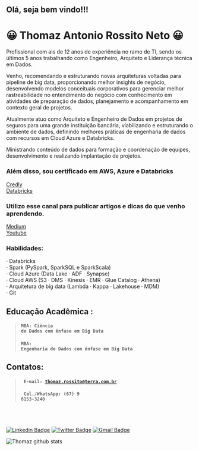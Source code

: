 ## Olá, seja bem vindo!!!
# 😀 Thomaz Antonio Rossito Neto 😀


Profissional com ais de 12 anos de experiência no ramo de TI, sendo os últimos 5 anos trabalhando como Engenheiro, Arquiteto e Liderança técnica em Dados.

Venho, recomendando e estruturando novas arquiteturas voltadas para pipeline de big data, proporcionando melhor insights de negócio, desenvolvendo modelos conceituais corporativos para gerenciar melhor rastreabilidade no entendimento do negócio com conhecimento em atividades de preparação de dados, planejamento e acompanhamento em contexto geral de projetos.

Atualmente atuo como Arquiteto e Engenheiro de Dados em projetos de seguros para uma grande instituição bancária, viabilizando e estruturando o ambiente de dados, definindo melhores práticas de engenharia de dados com recursos em Cloud Azure e Databricks.

Ministrando conteúdo de dados para formação e coordenação de equipes, desenvolvimento e realizando implantação de projetos.

### Além disso, sou certificado em AWS, Azure e Databricks 
[Credly](https://www.credly.com/users/thomaz-antonio-rossito-neto/badges)
<br>
[Databricks](https://credentials.databricks.com/profile/thomazantoniorossitoneto39867/wallet)

###  Utilizo esse canal para publicar artigos e dicas do que venho aprendendo. 
[Medium](https://medium.com/@thomazrossito)
<br>
[Youtube](https://www.youtube.com/@thomazantoniorossitoneto4541/videos)

### Habilidades: 
· Databricks            
· Spark (PySpark, SparkSQL e SparkScala)                   
· Cloud Azure (Data Lake · ADF · Synapse)                              
· Cloud AWS (S3 · DMS · Kinesis · EMR · Glue Catalog · Athena)                              
· Arquitetura de big data (Lambda · Kappa · Lakehouse · MDM)                    
· Git                    
        

<!--
**ThomazRossito/ThomazRossito** is a ✨ _special_ ✨ repository because its `README.md` (this file) appears on your GitHub profile.

Here are some ideas to get you started:

- 🔭 I’m currently working on ...
- 🌱 I’m currently learning ...
- 👯 I’m looking to collaborate on ...
- 🤔 I’m looking for help with ...
- 💬 Ask me about ...
- 📫 How to reach me: ...
- 😄 Pronouns: ...
- ⚡ Fun fact: ...
-->


## Educação Acadêmica :
> #### <code>MBA: Ciência de Dados com ênfase em Big Data</code>
> #### <code>MBA: Engenharia de Dados com ênfase em Big Data</code>

## Contatos: 
> #### <code> E-mail: thomaz.rossito@terra.com.br </code> 
> #### <code> Cel./WhatsApp: (67) 9 8153-3240 </code> 

<br>
<br>

[![Linkedin Badge](https://img.shields.io/badge/-LinkedIn-blue?style=for-the-badge&logo=Linkedin&logoColor=white&link=https:https://www.linkedin.com/in/thomaz-antonio-rossito-neto/)](https://www.linkedin.com/in/thomaz-antonio-rossito-neto/)
[![Twitter Badge](https://img.shields.io/badge/-Twitter-1ca0f1?style=for-the-badge&labelColor=1ca0f1&logo=twitter&logoColor=white&link=https://twitter.com/thomazrossito)](https://twitter.com/thomazrossito)
[![Gmail Badge](https://img.shields.io/badge/-Gmail-c14438?style=for-the-badge&logo=Gmail&logoColor=white&link=mailto:thomazrossito@gmail.com)](mailto:thomazrossito@gmail.com)

![Thomaz github stats](https://github-readme-stats.vercel.app/api?username=ThomazRossito)
